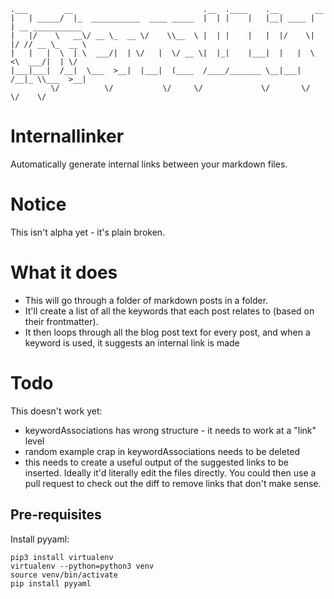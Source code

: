 ```
.___        __                             .__  .____    .__        __                 
|   | _____/  |_  ___________  ____ _____  |  | |    |   |__| ____ |  | __ ___________ 
|   |/    \   __\/ __ \_  __ \/    \\__  \ |  | |    |   |  |/    \|  |/ // __ \_  __ \
|   |   |  \  | \  ___/|  | \/   |  \/ __ \|  |_|    |___|  |   |  \    <\  ___/|  | \/
|___|___|  /__|  \___  >__|  |___|  (____  /____/_______ \__|___|  /__|_ \\___  >__|   
         \/          \/           \/     \/             \/       \/     \/    \/              
```
# Internallinker

Automatically generate internal links between your markdown files.

# Notice

This isn't alpha yet - it's plain broken.

# What it does

* This will go through a folder of markdown posts in a folder.
* It'll create a list of all the keywords that each post relates to (based on their frontmatter).
* It then loops through all the blog post text for every post, and when a keyword is used, it suggests an internal link is made

# Todo

This doesn't work yet:

* keywordAssociations has wrong structure - it needs to work at a "link" level
* random example crap in keywordAssociations needs to be deleted
* this needs to create a useful output of the suggested links to be inserted. Ideally it'd literally edit the files directly. You could then use a pull request to check out the diff to remove links that don't make sense.


## Pre-requisites

Install pyyaml:

```
pip3 install virtualenv
virtualenv --python=python3 venv
source venv/bin/activate
pip install pyyaml
```

